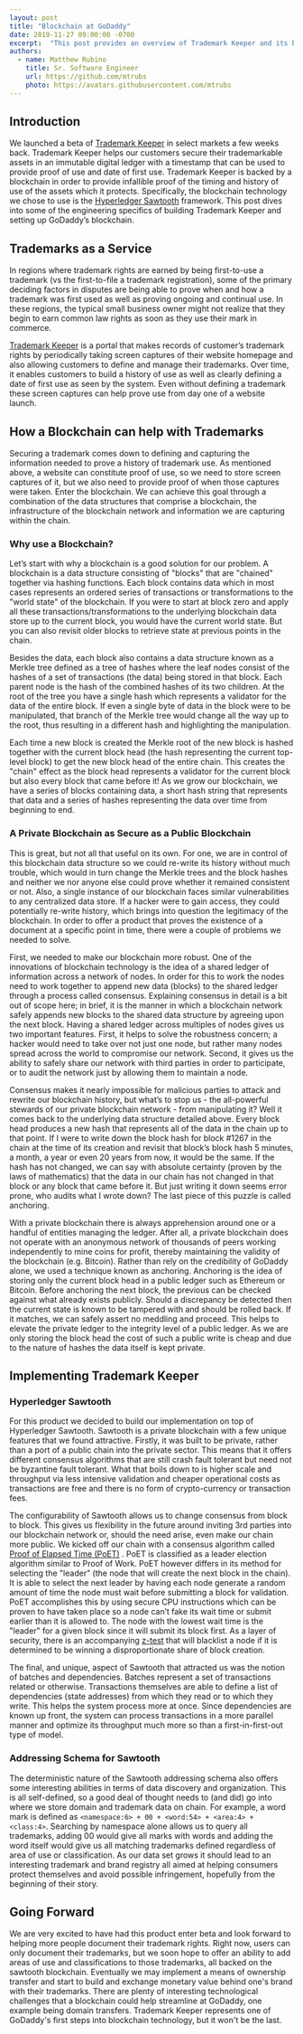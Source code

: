```yaml
---
layout: post
title: "Blockchain at GoDaddy"
date: 2019-11-27 09:00:00 -0700
excerpt:  "This post provides an overview of Trademark Keeper and its backing blockchain: Hyperledger Sawtooth."
authors:
  - name: Matthew Rubino
    title: Sr. Software Engineer
    url: https://github.com/mtrubs
    photo: https://avatars.githubusercontent.com/mtrubs
---
```


## Introduction

We launched a beta of [Trademark Keeper](https://trademarks.godaddy.com) in select markets a few weeks back.
Trademark Keeper helps our customers secure their trademarkable assets in an immutable
digital ledger with a timestamp that can be used to provide proof of use and date of
first use. Trademark Keeper is backed by a blockchain in order to provide infallible
proof of the timing and history of use of the assets which it protects. Specifically, the
blockchain technology we chose to use is the [Hyperledger Sawtooth](https://www.hyperledger.org/projects/sawtooth) framework. This post
dives into some of the engineering specifics of building Trademark Keeper and setting up
GoDaddy’s blockchain.

## Trademarks as a Service

In regions where trademark rights are earned by being first-to-use a trademark (vs the
first-to-file a trademark registration), some of the primary deciding factors in disputes
are being able to prove when and how a trademark was first used as well as proving
ongoing and continual use. In these regions, the typical small business owner might not
realize that they begin to earn common law rights as soon as they use their mark in
commerce.

[Trademark Keeper](https://trademarks.godaddy.com) is a portal that makes records of
customer’s trademark rights by periodically taking screen captures of their website
homepage and also allowing customers to define and manage their trademarks. Over time, it
enables customers to build a history of use as well as clearly defining a date of first
use as seen by the system. Even without defining a trademark these screen captures can
help prove use from day one of a website launch. 

## How a Blockchain can help with Trademarks

Securing a trademark comes down to defining and capturing the information needed to prove
a history of trademark use. As mentioned above, a website can constitute proof of use, so
we need to store screen captures of it, but we also need to provide proof of when those
captures were taken. Enter the blockchain. We can achieve this goal through a combination
of the data structures that comprise a blockchain, the infrastructure of the blockchain
network and information we are capturing within the chain. 

### Why use a Blockchain?

Let’s start with why a blockchain is a good solution for our problem. A blockchain is a
data structure consisting of "blocks" that are "chained" together via hashing functions.
Each block contains data which in most cases represents an ordered series of transactions
or transformations to the "world state" of the blockchain. If you were to start at block
zero and apply all these transactions/transformations to the underlying blockchain data
store up to the current block, you would have the current world state. But you can also
revisit older blocks to retrieve state at previous points in the chain.

Besides the data, each block also contains a data structure known as a Merkle tree
defined as a tree of hashes where the leaf nodes consist of the hashes of a set of
transactions (the data) being stored in that block. Each parent node is the hash of the
combined hashes of its two children. At the root of the tree you have a single hash which
represents a validator for the data of the entire block. If even a single byte of data in
the block were to be manipulated, that branch of the Merkle tree would change all the way
up to the root, thus resulting in a different hash and highlighting the manipulation. 

Each time a new block is created the Merkle root of the new block is hashed together with
the current block head (the hash representing the current top-level block) to get the new
block head of the entire chain. This creates the "chain" effect as the block head
represents a validator for the current block but also every block that came before it! As
we grow our blockchain, we have a series of blocks containing data, a short hash string
that represents that data and a series of hashes representing the data over time from
beginning to end. 

### A Private Blockchain as Secure as a Public Blockchain

This is great, but not all that useful on its own. For one, we are in control of this
blockchain data structure so we could re-write its history without much trouble, which
would in turn change the Merkle trees and the block hashes and neither we nor anyone else
could prove whether it remained consistent or not. Also, a single instance of our
blockchain faces similar vulnerabilities to any centralized data store. If a hacker were
to gain access, they could potentially re-write history, which brings into question the
legitimacy of the blockchain. In order to offer a product that proves the existence of a
document at a specific point in time, there were a couple of problems we needed to solve. 

First, we needed to make our blockchain more robust. One of the innovations of blockchain
technology is the idea of a shared ledger of information across a network of nodes. In
order for this to work the nodes need to work together to append new data (blocks) to the
shared ledger through a process called consensus. Explaining consensus in detail is a bit
out of scope here; in brief, it is the manner in which a blockchain network safely
appends new blocks to the shared data structure by agreeing upon the next block. Having a
shared ledger across multiples of nodes gives us two important features. First, it helps
to solve the robustness concern; a hacker would need to take over not just one node, but
rather many nodes spread across the world to compromise our network. Second, it gives us
the ability to safely share our network with third parties in order to participate, or to
audit the network just by allowing them to maintain a node. 

Consensus makes it nearly impossible for malicious parties to attack and rewrite our
blockchain history, but what’s to stop us - the all-powerful stewards of our private
blockchain network - from manipulating it? Well it comes back to the underlying data
structure detailed above. Every block head produces a new hash that represents all of the
data in the chain up to that point. If I were to write down the block hash for block #1267
in the chain at the time of its creation and revisit that block’s block hash 5 minutes, a
month, a year or even 20 years from now, it would be the same. If the hash has not changed,
we can say with absolute certainty (proven by the laws of mathematics) that the data in
our chain has not changed in that block or any block that came before it. But just writing
it down seems error prone, who audits what I wrote down? The last piece of this puzzle is
called anchoring. 

With a private blockchain there is always apprehension around one or a handful of
entities managing the ledger. After all, a private blockchain does not operate with an
anonymous network of thousands of peers working independently to mine coins for profit,
thereby maintaining the validity of the blockchain (e.g. Bitcoin). Rather than rely on
the credibility of GoDaddy alone, we used a technique known as anchoring. Anchoring is
the idea of storing only the current block head in a public ledger such as Ethereum or
Bitcoin. Before anchoring the next block, the previous can be checked against what
already exists publicly. Should a discrepancy be detected then the current state is known
to be tampered with and should be rolled back. If it matches, we can safely assert no
meddling and proceed. This helps to elevate the private ledger to the integrity level of
a public ledger. As we are only storing the block head the cost of such a public write is
cheap and due to the nature of hashes the data itself is kept private.

## Implementing Trademark Keeper

### Hyperledger Sawtooth

For this product we decided to build our implementation on top of Hyperledger Sawtooth.
Sawtooth is a private blockchain with a few unique features that we found attractive.
Firstly, it was built to be private, rather than a port of a public chain into the
private sector. This means that it offers different consensus algorithms that are still
crash fault tolerant but need not be byzantine fault tolerant. What that boils down to is
higher scale and throughput via less intensive validation and cheaper operational costs
as transactions are free and there is no form of crypto-currency or transaction fees. 

The configurability of Sawtooth allows us to change consensus from block to block. This
gives us flexibility in the future around inviting 3rd parties into our blockchain
network or, should the need arise, even make our chain more public. We kicked off our
chain with a consensus algorithm called
[Proof of Elapsed Time (PoET)](https://sawtooth.hyperledger.org/docs/core/releases/latest/architecture/poet.html)
. PoET is classified as a leader election algorithm similar to Proof of Work. PoET
however differs in its method for selecting the "leader" (the node that will create the
next block in the chain). It is able to select the next leader by having each node
generate a random amount of time the node must wait before submitting a block for
validation. PoET accomplishes this by using secure CPU instructions which can be proven
to have taken place so a node can’t fake its wait time or submit earlier than it is
allowed to. The node with the lowest wait time is the "leader" for a given block since it
will submit its block first. As a layer of security, there is an accompanying
[z-test](https://sawtooth.hyperledger.org/docs/core/releases/latest/architecture/poet.html#z-test)
that will blacklist a node if it is determined to be winning a disproportionate share of
block creation.

The final, and unique, aspect of Sawtooth that attracted us was the notion of batches and
dependencies. Batches represent a set of transactions related or otherwise. Transactions
themselves are able to define a list of dependencies (state addresses) from which they
read or to which they write. This helps the system process more at once. Since
dependencies are known up front, the system can process transactions in a more parallel
manner and optimize its throughput much more so than a first-in-first-out type of model.

### Addressing Schema for Sawtooth

The deterministic nature of the Sawtooth addressing schema also offers some interesting
abilities in terms of data discovery and organization. This is all self-defined, so a
good deal of thought needs to (and did) go into where we store domain and trademark data
on chain. For example, a word mark is defined as `<namespace:6> + 00 + <word:54> +
<area:4> + <class:4>`. Searching by namespace alone allows us to query all trademarks,
adding 00 would give all marks with words and adding the word itself would give us all
matching trademarks defined regardless of area of use or classification. As our data set
grows it should lead to an interesting trademark and brand registry all aimed at helping
consumers protect themselves and avoid possible infringement, hopefully from the
beginning of their story.

## Going Forward

We are very excited to have had this product enter beta and look forward to helping more
people document their trademark rights. Right now, users can only document their
trademarks, but we soon hope to offer an ability to add areas of use and classifications
to those trademarks, all backed on the sawtooth blockchain. Eventually we may implement a
means of ownership transfer and start to build and exchange monetary value behind one's
brand with their trademarks. There are plenty of interesting technological challenges
that a blockchain could help streamline at GoDaddy, one example being domain transfers.
Trademark Keeper represents one of GoDaddy's first steps into blockchain technology, but
it won't be the last.
